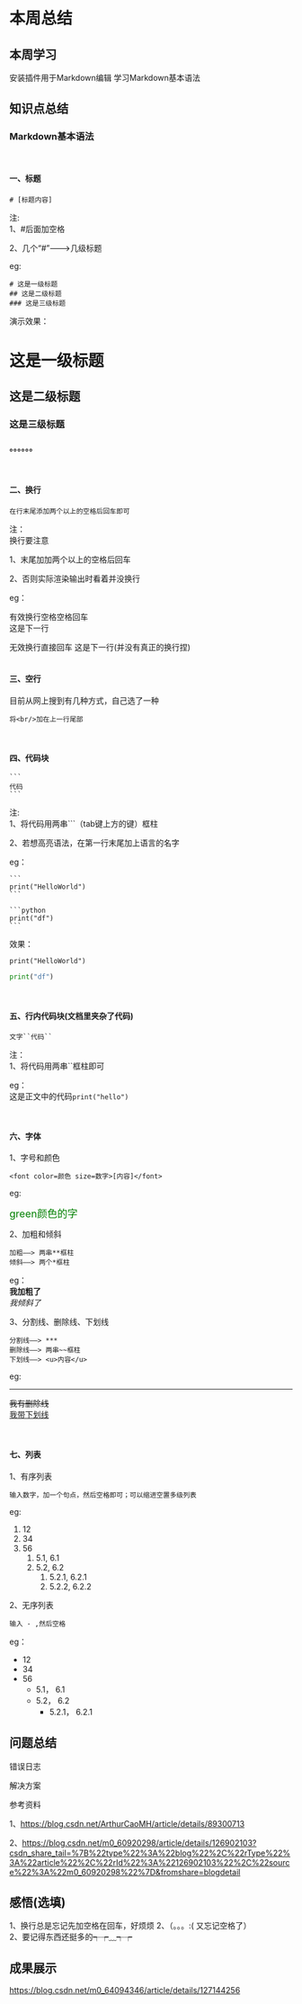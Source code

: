 # 本周总结  

## 本周学习  

安装插件用于Markdown编辑
学习Markdown基本语法 

## 知识点总结  

### Markdown基本语法 
<br/>

#### 一、标题  

    # [标题内容]   

注:  
1、#后面加空格  

2、几个“#”———>几级标题  

eg:

    # 这是一级标题   
    ## 这是二级标题
    ### 这是三级标题
演示效果：
# 这是一级标题   
## 这是二级标题
### 这是三级标题 
#### 。。。。。。
<br/>

#### 二、换行  
    在行末尾添加两个以上的空格后回车即可

注：  
换行要注意

1、末尾加加两个以上的空格后回车  

2、否则实际渲染输出时看着并没换行

eg：

有效换行空格空格回车  
这是下一行  
      
无效换行直接回车
这是下一行(并没有真正的换行捏)  
<br/>

#### 三、空行  
目前从网上搜到有几种方式，自己选了一种  

    将<br/>加在上一行尾部  

<br/>

#### 四、代码块 
    ```  
    代码  
    ```

注:  
1、将代码用两串```（tab键上方的键）框柱  

2、若想高亮语法，在第一行末尾加上语言的名字

eg：

    ```  
    print("HelloWorld")  
    ```  

    ```python  
    print("df")  
    ```

效果：  
```  
print("HelloWorld")  
```  

```python  
print("df")  
```

<br/>  

#### 五、行内代码块(文档里夹杂了代码)  
    文字``代码``  

注：  
1、将代码用两串``框柱即可

eg：  
这是正文中的代码``print("hello")``  

<br/>

#### 六、字体
1、字号和颜色  

    <font color=颜色 size=数字>[内容]</font>  
  
eg:  

<font color=green size=4>green颜色的字</font>  
  
2、加粗和倾斜  

    加粗——> 两串**框柱
    倾斜——> 两个*框柱

eg：  
**我加粗了**  
*我倾斜了*

3、分割线、删除线、下划线  

    分割线——> ***
    删除线——> 两串~~框柱
    下划线——> <u>内容</u>

eg:  
***  
~~我有删除线~~  
<u>我带下划线</u>

<br/>

#### 七、列表
1、有序列表  
    
    输入数字，加一个句点，然后空格即可；可以缩进空置多级列表

eg:  
1. 12
2. 34
3. 56  
   1. 5.1, 6.1
   2. 5.2, 6.2  
      1. 5.2.1, 6.2.1  
      2. 5.2.2, 6.2.2

2、无序列表  

    输入 - ,然后空格

eg：
- 12
- 34  
- 56  
  - 5.1， 6.1
  - 5.2， 6.2  
    - 5.2.1， 6.2.1




## 问题总结  

错误日志


解决方案


参考资料

1、https://blog.csdn.net/ArthurCaoMH/article/details/89300713

2、https://blog.csdn.net/m0_60920298/article/details/126902103?csdn_share_tail=%7B%22type%22%3A%22blog%22%2C%22rType%22%3A%22article%22%2C%22rId%22%3A%22126902103%22%2C%22source%22%3A%22m0_60920298%22%7D&fromshare=blogdetail

## 感悟(选填)  
1、换行总是忘记先加空格在回车，好烦烦
2、（。。。:( 又忘记空格了）  
2、要记得东西还挺多的┭┮﹏┭┮

## 成果展示  
https://blog.csdn.net/m0_64094346/article/details/127144256